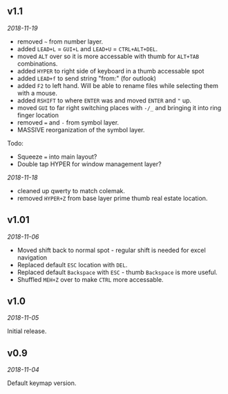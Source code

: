 <!-- -*- mode: markdown; fill-column: 8192 -*- -->

## v1.1

*2018-11-19*
- removed `~` from number layer.
- added `LEAD+L` = `GUI+L` and `LEAD+U` = `CTRL+ALT+DEL`.
- moved `ALT` over so it is more accessable with thumb for `ALT+TAB` combinations.
- added `HYPER` to right side of keyboard in a thumb accessable spot
- added `LEAD+f` to send string "from:" (for outlook)
- added `F2` to left hand. Will be able to rename files while selecting them with a mouse.
- added `RSHIFT` to where `ENTER` was and moved `ENTER` and `"` up.
- moved `GUI` to far right switching places with `-/_` and bringing it into ring finger location
- removed `=` and `-` from symbol layer.
- MASSIVE reorganization of the symbol layer.

Todo:
- Squeeze `=` into main layout?
- Double tap HYPER for window management layer?

*2018-11-18*
- cleaned up qwerty to match colemak.
- removed `HYPER+Z` from base layer prime thumb real estate location.

## v1.01

*2018-11-06*

- Moved shift back to normal spot - regular shift is needed for excel navigation
- Replaced default `ESC` location with `DEL`. 
- Replaced default `Backspace` with `ESC` - thumb `Backspace` is more useful. 
- Shuffled `MEH+Z` over to make `CTRL` more accessable.

## v1.0

*2018-11-05*

Initial release.

## v0.9

*2018-11-04*

Default keymap version.
